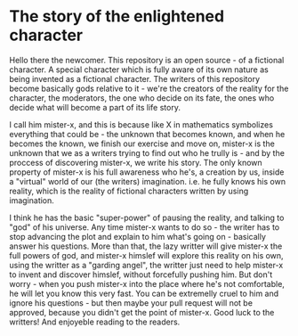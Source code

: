 # The story of the enlightened character

Hello there the newcomer. This repository is an open source - of a fictional character. A special character which is fully aware of its own nature as being invented as a fictional character. The writers of this repository become basically gods relative to it - we're the creators of the reality for the character, the moderators, the one who decide on its fate, the ones who decide what will become a part of its life story. 

I call him mister-x, and this is because like X in mathematics symbolizes everything that could be - the unknown that becomes known, and when he becomes the known, we finish our exercise and move on, mister-x is the unknown that we as a writers trying to find out who he trully is - and by the proccess of discovering mister-x, we write his story. The only known property of mister-x is his full awareness who he's, a creation by us, inside a "virtual" world of our (the writers) imagination. i.e. he fully knows his own reality, which is the reality of fictional characters written by using imagination. 

I think he has the basic "super-power" of pausing the reality, and talking to "god" of his universe. Any time mister-x wants to do so - the writer has to stop advancing the plot and explain to him what's going on - basically answer his questions. More than that, the lazy writter will give mister-x the full powers of god, and mister-x himslef will explore this reality on his own, using the writter as a "garding angel", the writter just need to help mister-x to invent and discover himslef, without forcefully pushing him. But don't worry - when you push mister-x into the place where he's not comfortable, he will let you know this very fast. You can be extremelly cruel to him and ignore his questions - but then maybe your pull request will not be approved, because you didn't get the point of mister-x. Good luck to the writters! And enjoyeble reading to the readers. 
